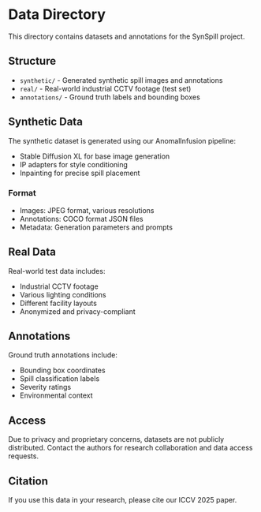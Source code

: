 # Data Directory

This directory contains datasets and annotations for the SynSpill project.

## Structure

- `synthetic/` - Generated synthetic spill images and annotations
- `real/` - Real-world industrial CCTV footage (test set)
- `annotations/` - Ground truth labels and bounding boxes

## Synthetic Data

The synthetic dataset is generated using our AnomalInfusion pipeline:
- Stable Diffusion XL for base image generation
- IP adapters for style conditioning
- Inpainting for precise spill placement

### Format
- Images: JPEG format, various resolutions
- Annotations: COCO format JSON files
- Metadata: Generation parameters and prompts

## Real Data

Real-world test data includes:
- Industrial CCTV footage
- Various lighting conditions
- Different facility layouts
- Anonymized and privacy-compliant

## Annotations

Ground truth annotations include:
- Bounding box coordinates
- Spill classification labels
- Severity ratings
- Environmental context

## Access

Due to privacy and proprietary concerns, datasets are not publicly distributed. 
Contact the authors for research collaboration and data access requests.

## Citation

If you use this data in your research, please cite our ICCV 2025 paper.
